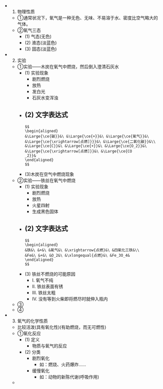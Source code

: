 -
  1. 物理性质
	- ①通常状况下，氧气是一种无色、无味、不易溶于水、密度比空气略大的气体。
	- ②氧气三态
		- (1) 气态(无色)
		- (2) 液态(淡蓝色)
		- (3) 固态(淡蓝色)
-
  2. 实验
	- ①实验——木炭在氧气中燃烧，然后倒入澄清石灰水
		- (1) 实验现象
			- 剧烈燃烧
			- 放热
			- 发白光
			- 石灰水变浑浊
		- (2) 文字表达式
			-
			  $$
			  \begin{aligned}
			  &\Large{\ce{碳}}&\ &\Large{\ce{+}}&\ &\Large{\ce{氧气}}&\ &\Large{\ce{\xrightarrow[点燃]}}}&\ &\Large{\ce{二氧化碳}}&\\
			  &\Large{\ce{C}}&\ &\Large{\ce{+}}&\ &\Large{\ce{O_2}}&\ &\Large{\ce{\xrightarrow[点燃]}}&\ &\Large{\ce{CO
			  _2}}&
			  \end{aligned}
			  $$
		- (3)木炭在空气中燃烧现象
	- ②实验——铁丝在氧气中燃烧
		- (1) 实验现象
			- 剧烈燃烧
			- 放热
			- 火星四射
			- 生成黑色固体
		- (2) 文字表达式
			-
			  $$
			  \begin{aligned}
			  &铁&\ &+&\ &氧气&\ &\xrightarrow{点燃}&\ &四氧化三铁&\\
			  &Fe&\ &+&\ &O_2&\ &\xlongequal{点燃}&\ &Fe_3O_4&
			  \end{aligned}
			  $$
		- (3) 铁丝不燃烧的可能原因
			- I. 氧气不纯
			- II. 铁丝表面有锈
			- III. 铁丝太粗
			- IV. 没有等到火柴即将燃尽时就伸入瓶内
	- ③
	- ④
-
  3. 氧气的化学性质
	- 比较活泼(具有氧化性)(有助燃烧，而无可燃性)
	- ①氧化反应
		- (1) 定义
			- 物质与氧气的反应
		- (2) 分类
			- 剧烈氧化
				- 如：燃烧、火药爆炸……
			- 缓慢氧化
				- 如：动物的新陈代谢(呼吸作用)
	-
